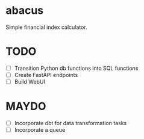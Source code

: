 # abacus
Simple financial index calculator.

# TODO
- [ ] Transition Python db functions into SQL functions
- [ ] Create FastAPI endpoints
- [ ] Build WebUI
# MAYDO
- [ ] Incorporate dbt for data transformation tasks
- [ ] Incorporate a queue
